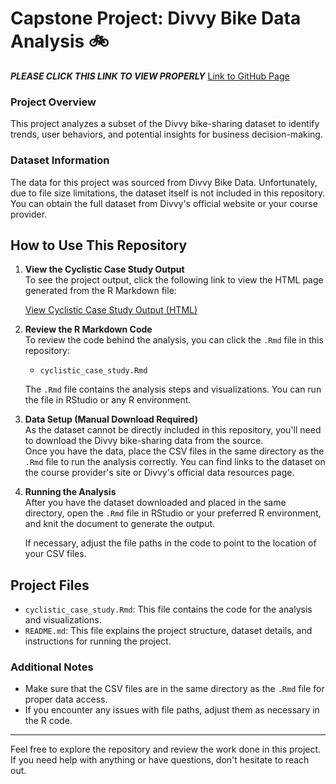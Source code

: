 # Capstone Project: Divvy Bike Data Analysis 🚲
**_PLEASE CLICK THIS LINK TO VIEW PROPERLY_**
[Link to GitHub Page](https://kapkirk-analytics.github.io/Cyclistic-Bike-Study/)
### Project Overview
This project analyzes a subset of the Divvy bike-sharing dataset to identify trends, user behaviors, and potential insights for business decision-making.

### Dataset Information
The data for this project was sourced from Divvy Bike Data. Unfortunately, due to file size limitations, the dataset itself is not included in this repository. You can obtain the full dataset from Divvy's official website or your course provider.

## How to Use This Repository

1. **View the Cyclistic Case Study Output**  
   To see the project output, click the following link to view the HTML page generated from the R Markdown file:

   [View Cyclistic Case Study Output (HTML)](cyclistic_case_study.html)

2. **Review the R Markdown Code**  
   To review the code behind the analysis, you can click the `.Rmd` file in this repository:  
   - `cyclistic_case_study.Rmd`

   The `.Rmd` file contains the analysis steps and visualizations. You can run the file in RStudio or any R environment.

3. **Data Setup (Manual Download Required)**  
   As the dataset cannot be directly included in this repository, you'll need to download the Divvy bike-sharing data from the source.  
   Once you have the data, place the CSV files in the same directory as the `.Rmd` file to run the analysis correctly. You can find links to the dataset on the course provider's site or Divvy's official data resources page.

4. **Running the Analysis**  
   After you have the dataset downloaded and placed in the same directory, open the `.Rmd` file in RStudio or your preferred R environment, and knit the document to generate the output.

   If necessary, adjust the file paths in the code to point to the location of your CSV files.

## Project Files

- `cyclistic_case_study.Rmd`: This file contains the code for the analysis and visualizations.
- `README.md`: This file explains the project structure, dataset details, and instructions for running the project.

### Additional Notes
- Make sure that the CSV files are in the same directory as the `.Rmd` file for proper data access.
- If you encounter any issues with file paths, adjust them as necessary in the R code.

---

Feel free to explore the repository and review the work done in this project. If you need help with anything or have questions, don't hesitate to reach out.

